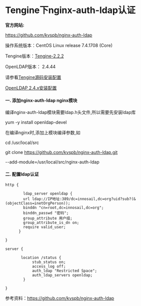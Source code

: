 # Tengine下nginx-auth-ldap认证

**官方网站:**

<https://github.com/kvspb/nginx-auth-ldap>

操作系统版本：CentOS Linux release 7.4.1708 (Core)

Tengine版本：[Tengine-2.2.2](http://tengine.taobao.org/download/tengine-2.2.2.tar.gz)

OpenLDAP版本： 2.4.44

请参看[Tengine源码安装配置](https://mybook.yagetang.cn/ops/Tengine%E5%AE%89%E8%A3%85%E4%B8%8E%E9%85%8D%E7%BD%AE.html)

[OpenLDAP 2.4.x安装配置](https://mybook.yagetang.cn/stand-by/CentOS%E4%B8%8BOpenLDAP%E5%AE%89%E8%A3%85.html)



#### 一. 添加nginx-auth-ldap nginx模块

编译nginx-auth-ldap模块需要ldap.h头文件,所以需要先安装ldap库

yum -y install openldap-devel

在编译nginx时,添加上模块编译参数,如

cd /usr/local/src

git clone https://github.com/kvspb/nginx-auth-ldap.git

--add-module=/usr/local/src/nginx-auth-ldap

#### 二. 配置ldap认证

```nginx
http {

        ldap_server openldap {
        url ldap://IP地址:389/dc=innosail,dc=org?uid?sub?(&(objectClass=inetOrgPerson));
        binddn "cn=root,dc=innosail,dc=org";
        binddn_passwd "密码";
        group_attribute 用户组;
        group_attribute_is_dn on;
        require valid_user;
      }

}

server {

       location /status {
            stub_status on;
            access_log off;
            auth_ldap "Restricted Space";
            auth_ldap_servers openldap;
        }
        
}
```



参考资料：https://github.com/kvspb/nginx-auth-ldap